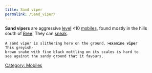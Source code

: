 ```yaml
---
title: Sand viper
permalink: /Sand_viper/
---
```


**Sand vipers** are aggressive [level](level "wikilink") \<10
[mobiles](mobile "wikilink"), found mostly in the hills south of
[Bree](Bree "wikilink"). They can [sneak](sneak "wikilink").

`A sand viper is slithering here on the ground.`
`>`**`examine viper`**
`This greyish-brown snake with fine black mottling on its scales is hard to`
`see against the sandy ground that it favours.`

[Category: Mobiles](Category:_Mobiles "wikilink")